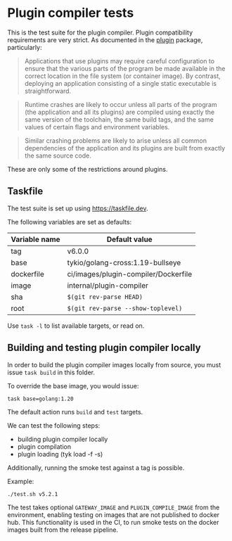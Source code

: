 # Plugin compiler tests

This is the test suite for the plugin compiler. Plugin compatibility
requirements are very strict. As documented in the
[plugin](https://pkg.go.dev/plugin) package, particularly:

> Applications that use plugins may require careful configuration to
ensure that the various parts of the program be made available in the
correct location in the file system (or container image). By contrast,
deploying an application consisting of a single static executable is
straightforward.

> Runtime crashes are likely to occur unless all parts of the program
(the application and all its plugins) are compiled using exactly the same
version of the toolchain, the same build tags, and the same values of
certain flags and environment variables.

> Similar crashing problems are likely to arise unless all common
dependencies of the application and its plugins are built from exactly
the same source code.

These are only some of the restrictions around plugins.

## Taskfile

The test suite is set up using https://taskfile.dev.

The following variables are set as defaults:

| Variable name | Default value                        |
| ------------- | ------------------------------------ |
| tag           | v6.0.0                               |
| base          | tykio/golang-cross:1.19-bullseye     |
| dockerfile    | ci/images/plugin-compiler/Dockerfile |
| image         | internal/plugin-compiler             |
| sha           | `$(git rev-parse HEAD)`              |
| root          | `$(git rev-parse --show-toplevel)`   |

Use `task -l` to list available targets, or read on.

## Building and testing plugin compiler locally

In order to build the plugin compiler images locally from source,
you must issue `task build` in this folder.

To override the base image, you would issue:

```
task base=golang:1.20
```

The default action runs `build` and `test` targets.

We can test the following steps:

- building plugin compiler locally
- plugin compilation
- plugin loading (tyk load -f -s)

Additionally, running the smoke test against a tag is possible.

Example:

```
./test.sh v5.2.1
```

The test takes optional `GATEWAY_IMAGE` and `PLUGIN_COMPILE_IMAGE` from
the environment, enabling testing on images that are not published to
docker hub. This functionality is used in the CI, to run smoke tests on
the docker images built from the release pipeline.
